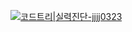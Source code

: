 [![코드트리|실력진단-jjjj0323](https://banner.codetree.ai/v1/banner/jjjj0323)](https://www.codetree.ai/profiles/jjjj0323)

